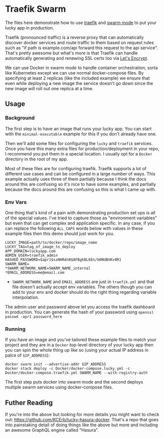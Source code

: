 # Traefik Swarm

The files here demonstrate how to use [traefik](https://github.com/traefik/traefik) and [swarm mode](https://docs.docker.com/engine/swarm/) to put your lucky app in production. 

Traefik (pronounced traffic) is a reverse proxy that can automatically discover docker services and route traffic to them based on request rules such as "if path is example.com/api forward this request to the api service". That's pretty awesome but what's more is that Traefik can handle automatically generating and renewing SSL certs too via [Let's Encrypt](https://letsencrypt.org/).

We can use Docker in swarm mode to handle container orchestration, sorta like Kubernetes except we can use normal docker-compose files. By specifying at least 2 replicas (like the included example) we ensure that even while deploying a new image the service doesn't go down since the new image will roll out one replica at a time.

## Usage

### Background

The first step is to have an image that runs your lucky app. You can start with the `minimal-executable` example for this if you don't already have one.

Then we'll add some files for configuring the `lucky` and `traefik` services. Once you have this many extra files for production/deployment in your repo, I recommend you put them in a special location. I usually opt for a `Docker` directory in the root of my app.

Most of these files are for configuring traefik. Traefik supports a lot of different use cases and can be configured in a large number of ways. This example actually uses three of them partially because I think the docs around this are confusing so it's nice to have some examples, and partially because the docs around this are confusing so this is what I came up with.

### Env Vars

One thing that's kind of a pain with demonstrating production set ups is all of the special values. I've tried to capture those as "environment variables" but even that can get complex and application specific. In any case, if you can replace the following `ALL_CAPS` words below with values in these example files then this demo should just work for you.

```
LUCKY_IMAGE=path/to/docker/repo/image_name
LUCKY_TAG=tag_of_image_to_deploy
APP_DOMAIN=luckyapp.com
ADMIN_USER=traefik_admin
HASHED_PASSWORD=$apr1$szNHRdn0$AFBgkBL6En/b0NUBVKv0R1
SWARM_NAME=
*SWARM_NETWORK_NAME=SWARM_NAME_internal
*EMAIL_ADDRESS=me@email.com
```

* `SWARM_NETWORK_NAME` and `EMAIL_ADDRESS` are just in `traefik.yml` and that file doesn't actually accept env variables. The others though you can add to your env and docker should do the right thing regarding variable interpolation.

The admin user and password above let you access the traefik dashboard in production. You can generate the hash of your password using `openssl passwd -apr1 password_here`

### Running

If you have an image and you've tailored these example files to match your project and they are in a `Docker` top-level directory of your lucky app then you can spin the whole thing up like so (using your actual IP address in palce of `$IP_ADDRESS`):

```
docker swarm init --advertise-addr $IP_ADDRESS
docker stack deploy -c Docker/docker-compose.lucky.yml -c Docker/docker-compose.traefik.yml SWARM_NAME --with-registry-auth
```

The first step puts docker into swarm mode and the second deploys multiple swarm services using docker-compose files.

## Futher Reading

If you're into the above but looking for more details you might want to check out: https://github.com/KCErb/lucky-hasura-docker. That's a repo that goes into painstaking detail of doing things like the above but more and including an awesome GraphQL engine called "Hasura".